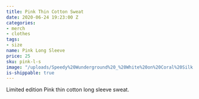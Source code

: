 ```yaml
---
title: Pink Thin Cotton Sweat
date: 2020-06-24 19:23:00 Z
categories:
- merch
- clothes
tags:
- size
name: Pink Long Sleeve
price: 25
sku: pink-l-s
image: "/uploads/Speedy%20Wunderground%20_%20White%20on%20Coral%20Silk.jpg"
is-shippable: true
---
```


Limited edition Pink thin cotton long sleeve sweat.